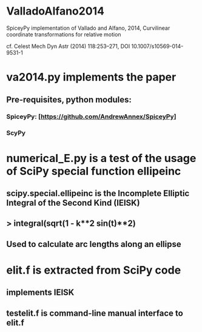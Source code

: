# ValladoAlfano2014
SpiceyPy implementation of Vallado and Alfano, 2014, Curvilinear coordinate transformations for relative motion

cf. Celest Mech Dyn Astr (2014) 118:253–271, DOI 10.1007/s10569-014-9531-1

# va2014.py implements the paper
## Pre-requisites, python modules:
### SpiceyPy:  [https://github.com/AndrewAnnex/SpiceyPy]
### ScyPy

# numerical_E.py is a test of the usage of SciPy special function ellipeinc
## scipy.special.ellipeinc is the Incomplete Elliptic Integral of the Second Kind (IEISK)
## > integral(sqrt(1 - k**2 sin(t)**2)
## Used to calculate arc lengths along an ellipse

# elit.f is extracted from SciPy code
## implements IEISK
## testelit.f is command-line manual interface to elit.f
